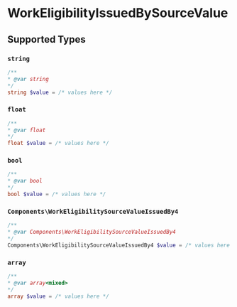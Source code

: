 # WorkEligibilityIssuedBySourceValue


## Supported Types

### `string`

```php
/**
* @var string
*/
string $value = /* values here */
```

### `float`

```php
/**
* @var float
*/
float $value = /* values here */
```

### `bool`

```php
/**
* @var bool
*/
bool $value = /* values here */
```

### `Components\WorkEligibilitySourceValueIssuedBy4`

```php
/**
* @var Components\WorkEligibilitySourceValueIssuedBy4
*/
Components\WorkEligibilitySourceValueIssuedBy4 $value = /* values here */
```

### `array`

```php
/**
* @var array<mixed>
*/
array $value = /* values here */
```

